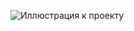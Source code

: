 ![Иллюстрация к проекту](https://github.com/HopRomh/Works-ART-Didgital_artist-/blob/main/AmbrellaHR.png)


